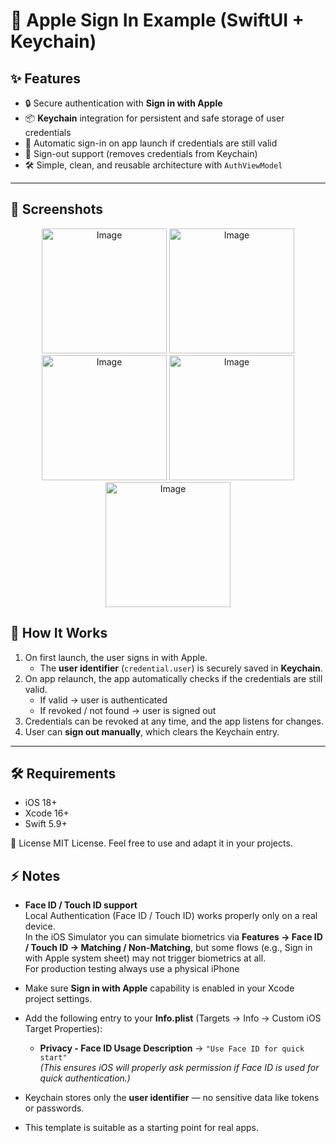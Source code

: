 # 🍎 Apple Sign In Example (SwiftUI + Keychain)

## ✨ Features
- 🔒 Secure authentication with **Sign in with Apple**  
- 📦 **Keychain** integration for persistent and safe storage of user credentials  
- 🔄 Automatic sign-in on app launch if credentials are still valid  
- 🚪 Sign-out support (removes credentials from Keychain)  
- 🛠 Simple, clean, and reusable architecture with `AuthViewModel`  

---

## 📸 Screenshots
<p align="center">
  <img width="200" alt="Image" src="https://github.com/user-attachments/assets/1315625e-fde4-4ff0-82ad-35f60bd428fd" />
<img width="200" alt="Image" src="https://github.com/user-attachments/assets/c604e35e-ec62-41a0-b9ad-0e9ff0e382a0" />
<img width="200" alt="Image" src="https://github.com/user-attachments/assets/09ef3977-cb9a-4574-8e56-83c3b4e33754" />
<img width="200" alt="Image" src="https://github.com/user-attachments/assets/805d3344-809d-4f4f-9c94-251eb20203d0" />
<img width="200" alt="Image" src="https://github.com/user-attachments/assets/d846fd91-c67e-41c8-ab10-36828d46d279" />
</p>

## 🚀 How It Works
1. On first launch, the user signs in with Apple.  
   - The **user identifier** (`credential.user`) is securely saved in **Keychain**.  
2. On app relaunch, the app automatically checks if the credentials are still valid.  
   - If valid → user is authenticated  
   - If revoked / not found → user is signed out  
3. Credentials can be revoked at any time, and the app listens for changes.  
4. User can **sign out manually**, which clears the Keychain entry.  

---

## 🛠 Requirements
- iOS 18+  
- Xcode 16+  
- Swift 5.9+  

📜 License
MIT License. Feel free to use and adapt it in your projects.

## ⚡ Notes

- **Face ID / Touch ID support**  
  Local Authentication (Face ID / Touch ID) works properly only on a real device.  
  In the iOS Simulator you can simulate biometrics via **Features → Face ID / Touch ID → Matching / Non-Matching**, but some flows (e.g., Sign in with Apple system sheet) may not trigger biometrics at all.  
  For production testing always use a physical iPhone

- Make sure **Sign in with Apple** capability is enabled in your Xcode project settings.  
- Add the following entry to your **Info.plist** (Targets → Info → Custom iOS Target Properties):
  - **Privacy - Face ID Usage Description** → `"Use Face ID for quick start"`  
  _(This ensures iOS will properly ask permission if Face ID is used for quick authentication.)_
- Keychain stores only the **user identifier** — no sensitive data like tokens or passwords.  
- This template is suitable as a starting point for real apps.

